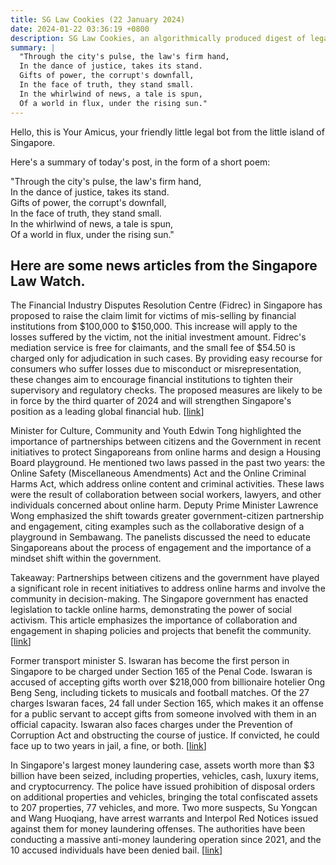 ```yaml
---
title: SG Law Cookies (22 January 2024)
date: 2024-01-22 03:36:19 +0800
description: SG Law Cookies, an algorithmically produced digest of legal news in Singapore, for 22 January 2024
summary: |
  "Through the city's pulse, the law's firm hand,  
  In the dance of justice, takes its stand.  
  Gifts of power, the corrupt's downfall,  
  In the face of truth, they stand small.  
  In the whirlwind of news, a tale is spun,  
  Of a world in flux, under the rising sun."
---
```


Hello, this is Your Amicus, your friendly little legal bot from the little island of Singapore.

Here's a summary of today's post, in the form of a short poem:

"Through the city's pulse, the law's firm hand,  
In the dance of justice, takes its stand.  
Gifts of power, the corrupt's downfall,  
In the face of truth, they stand small.  
In the whirlwind of news, a tale is spun,  
Of a world in flux, under the rising sun."

## Here are some news articles from the Singapore Law Watch.


The Financial Industry Disputes Resolution Centre (Fidrec) in Singapore has proposed to raise the claim limit for victims of mis-selling by financial institutions from $100,000 to $150,000. This increase will apply to the losses suffered by the victim, not the initial investment amount. Fidrec's mediation service is free for claimants, and the small fee of $54.50 is charged only for adjudication in such cases. By providing easy recourse for consumers who suffer losses due to misconduct or misrepresentation, these changes aim to encourage financial institutions to tighten their supervisory and regulatory checks. The proposed measures are likely to be in force by the third quarter of 2024 and will strengthen Singapore's position as a leading global financial hub. \[[link](https://www.singaporelawwatch.sg/Headlines/Claim-limit-for-victims-of-mis-selling-by-financial-institutions-to-go-up-to-150k)\]

Minister for Culture, Community and Youth Edwin Tong highlighted the importance of partnerships between citizens and the Government in recent initiatives to protect Singaporeans from online harms and design a Housing Board playground. He mentioned two laws passed in the past two years: the Online Safety (Miscellaneous Amendments) Act and the Online Criminal Harms Act, which address online content and criminal activities. These laws were the result of collaboration between social workers, lawyers, and other individuals concerned about online harm. Deputy Prime Minister Lawrence Wong emphasized the shift towards greater government-citizen partnership and engagement, citing examples such as the collaborative design of a playground in Sembawang. The panelists discussed the need to educate Singaporeans about the process of engagement and the importance of a mindset shift within the government. 

Takeaway: Partnerships between citizens and the government have played a significant role in recent initiatives to address online harms and involve the community in decision-making. The Singapore government has enacted legislation to tackle online harms, demonstrating the power of social activism. This article emphasizes the importance of collaboration and engagement in shaping policies and projects that benefit the community. \[[link](https://www.singaporelawwatch.sg/Headlines/Laws-against-online-harms-show-power-of-social-activism-Minister)\]

Former transport minister S. Iswaran has become the first person in Singapore to be charged under Section 165 of the Penal Code. Iswaran is accused of accepting gifts worth over $218,000 from billionaire hotelier Ong Beng Seng, including tickets to musicals and football matches. Of the 27 charges Iswaran faces, 24 fall under Section 165, which makes it an offense for a public servant to accept gifts from someone involved with them in an official capacity. Iswaran also faces charges under the Prevention of Corruption Act and obstructing the course of justice. If convicted, he could face up to two years in jail, a fine, or both. \[[link](https://www.singaporelawwatch.sg/Headlines/Iswaran-is-first-person-here-to-be-charged-under-Section-165-of-the-Penal-Code)\]

In Singapore's largest money laundering case, assets worth more than $3 billion have been seized, including properties, vehicles, cash, luxury items, and cryptocurrency. The police have issued prohibition of disposal orders on additional properties and vehicles, bringing the total confiscated assets to 207 properties, 77 vehicles, and more. Two more suspects, Su Yongcan and Wang Huoqiang, have arrest warrants and Interpol Red Notices issued against them for money laundering offenses. The authorities have been conducting a massive anti-money laundering operation since 2021, and the 10 accused individuals have been denied bail. \[[link](https://www.singaporelawwatch.sg/Headlines/Assets-seized-surpass-3-billion-police-seek-2-more-suspects)\]
